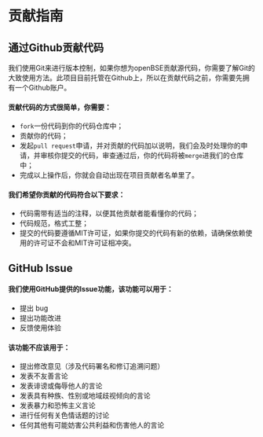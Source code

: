 # 贡献指南
## 通过Github贡献代码
我们使用Git来进行版本控制，如果你想为openBSE贡献源代码，你需要了解Git的大致使用方法。此项目目前托管在Github上，所以在贡献代码之前，你需要先拥有一个Github账户。

#### 贡献代码的方式很简单，你需要：
* `fork`一份代码到你的代码仓库中；
* 贡献你的代码；
* 发起`pull request`申请，并对贡献的代码加以说明，我们会及时处理你的申请，并审核你提交的代码，审查通过后，你的代码将被`merge`进我们的仓库中；
* 完成以上操作后，你就会自动出现在项目贡献者名单里了。

#### 我们希望你贡献的代码符合以下要求：
* 代码需带有适当的注释，以便其他贡献者能看懂你的代码；
* 代码规范，格式工整；
* 提交的代码要遵循MIT许可证，如果你提交的代码有新的依赖，请确保依赖使用的许可证不会和MIT许可证相冲突。

## GitHub Issue
#### 我们使用GitHub提供的Issue功能，该功能可以用于：
* 提出 bug
* 提出功能改进
* 反馈使用体验

#### 该功能不应该用于：
* 提出修改意见（涉及代码署名和修订追溯问题）
* 发表不友善言论
* 发表诽谤或侮辱他人的言论
* 发表具有种族、性别或地域歧视倾向的言论
* 发表暴力和恐怖主义言论
* 进行任何有关色情话题的讨论
* 任何其他有可能妨害公共利益和伤害他人的言论
